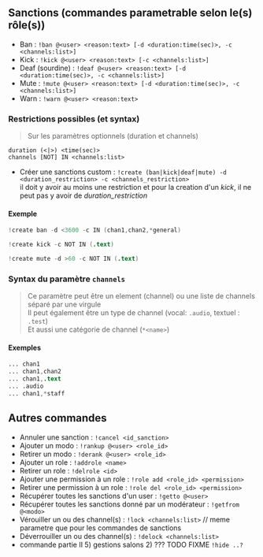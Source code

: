 ## Sanctions (commandes parametrable selon le(s) rôle(s))

* Ban :             `!ban @<user> <reason:text> [-d <duration:time(sec)>, -c <channels:list>]`
* Kick :            `!kick @<user> <reason:text> [-c <channels:list>]`
* Deaf (sourdine) : `!deaf @<user> <reason:text> [-d <duration:time(sec)>, -c <channels:list>]`
* Mute :            `!mute @<user> <reason:text> [-d <duration:time(sec)>, -c <channels:list>]`
* Warn :            `!warn @<user> <reason:text>`

### Restrictions possibles (et syntax)

> Sur les paramètres optionnels (duration et channels)

```
duration (<|>) <time(sec)>
channels [NOT] IN <channels:list>
```

* Créer une sanctions custom : `!create (ban|kick|deaf|mute) -d <duration_restriction> -c <channels_restriction>` \
il doit y avoir au moins une restriction et pour la creation d'un *kick*, il ne peut pas y avoir de *duration_restriction*

#### Exemple
```S
!create ban -d <3600 -c IN (chan1,chan2,*general)

!create kick -c NOT IN (.text)

!create mute -d >60 -c NOT IN (.text)
```

### Syntax du paramètre `channels`

> Ce paramètre peut être un element (channel) ou une liste de channels séparé par une virgule \
> Il peut également être un type de channel (vocal: `.audio`, textuel : `.test`) \
> Et aussi une catégorie de channel (`*<name>`)

#### Exemples
```S
... chan1
... chan1,chan2
... chan1,.text
... .audio
... chan1,*staff
```


## Autres commandes

* Annuler une sanction :                                    `!cancel <id_sanction>`
* Ajouter un modo :                                         `!rankup @<user> <role_id>`
* Retirer un modo :                                         `!derank @<user> <role_id>`
* Ajouter un role :                                         `!addrole <name>`
* Retirer un role :                                         `!delrole <id>`
* Ajouter une permission à un role :                        `!role add <role_id> <permission>`
* Retirer une permission à un role :                        `!role del <role_id> <permission>`
* Récupérer toutes les sanctions d'un user :                `!getto @<user>`
* Récupérer toutes les sanctions donné par un modérateur :  `!getfrom @<modo>`
* Vérouiller un ou des channel(s) :                         `!lock <channels:list>`  // meme parametre que pour les commandes de sanctions
* Déverrouiller un ou des channel(s) :                      `!delock <channels:list>`
* commande partie II 5) gestions salons 2) ??? TODO FIXME   `!hide ..?`